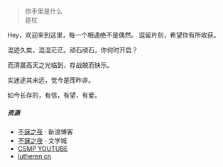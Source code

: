 > 你手里是什么  
> 是杖

Hey，欢迎来到这里，每一个相遇绝不是偶然。
逗留片刻，希望你有所收获。

混迹久矣，混混茫茫。顽石顽石，你何时开启？ 

而清晨高天之光临到，存战兢而快乐。

实迷途其未远，觉今是而昨非。

如今长存的，有信，有望，有爱。


##### 资源

- [不寐之夜][1] · 新浪博客
- [不寐之夜][2] · 文学城
- [CSMP YOUTUBE](https://www.youtube.com/channel/UCCr_o2qheMGic7wdff943mA)
- [lutheren cn](http://lutheran.cn/)

[1]: http://blog.sina.com.cn/u/6151519900
[2]: http://blog.wenxuecity.com/myblog/72397/
